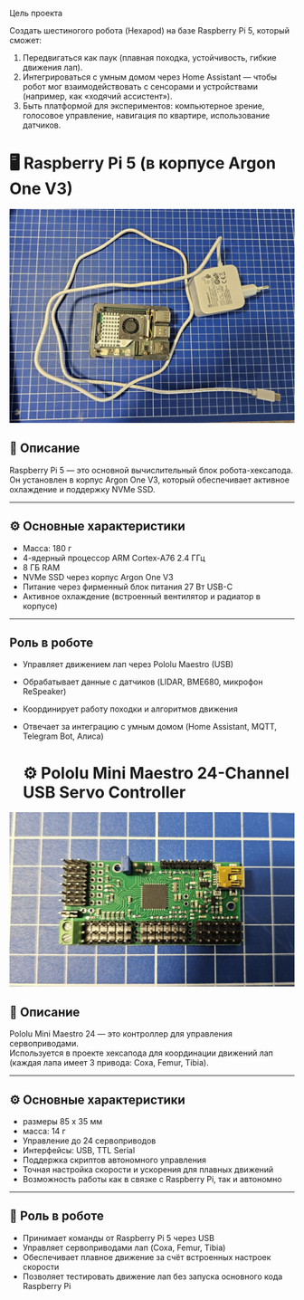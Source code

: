 Цель проекта

Создать шестиногого робота (Hexapod) на базе Raspberry Pi 5, который сможет:
1. Передвигаться как паук (плавная походка, устойчивость, гибкие движения лап).
2. Интегрироваться с умным домом через Home Assistant — чтобы робот мог взаимодействовать с сенсорами и устройствами (например, как «ходячий ассистент»).
3. Быть платформой для экспериментов: компьютерное зрение, голосовое управление, навигация по квартире, использование датчиков.

# 🖥 Raspberry Pi 5 (в корпусе Argon One V3)

![Raspberry Pi 5](/doc/img/Raspberry_pi5.jpg)

## 📖 Описание
Raspberry Pi 5 — это основной вычислительный блок робота-хексапода.  
Он установлен в корпус Argon One V3, который обеспечивает активное охлаждение и поддержку NVMe SSD.

---

## ⚙️ Основные характеристики
- Масса: 180 г
- 4-ядерный процессор ARM Cortex-A76 2.4 ГГц
- 8 ГБ RAM
- NVMe SSD через корпус Argon One V3
- Питание через фирменный блок питания 27 Вт USB-C
- Активное охлаждение (встроенный вентилятор и радиатор в корпусе)

<hr style="margin:10px 0;">

## Роль в роботе
- Управляет движением лап через Pololu Maestro (USB)
- Обрабатывает данные с датчиков (LIDAR, BME680, микрофон ReSpeaker)
- Координирует работу походки и алгоритмов движения
- Отвечает за интеграцию с умным домом (Home Assistant, MQTT, Telegram Bot, Алиса)

  # ⚙️ Pololu Mini Maestro 24-Channel USB Servo Controller

![Pololu Maestro 24](doc/img/maestro.jpg)

## 📖 Описание
Pololu Mini Maestro 24 — это контроллер для управления сервоприводами.  
Используется в проекте хексапода для координации движений лап (каждая лапа имеет 3 привода: Coxa, Femur, Tibia).

---

## ⚙️ Основные характеристики
- размеры 85 х 35 мм
- масса: 14 г
- Управление до 24 сервоприводов  
- Интерфейсы: USB, TTL Serial  
- Поддержка скриптов автономного управления  
- Точная настройка скорости и ускорения для плавных движений  
- Возможность работы как в связке с Raspberry Pi, так и автономно  

---

## 🤖 Роль в роботе
- Принимает команды от Raspberry Pi 5 через USB  
- Управляет сервоприводами лап (Coxa, Femur, Tibia)  
- Обеспечивает плавное движение за счёт встроенных настроек скорости  
- Позволяет тестировать движение лап без запуска основного кода Raspberry Pi  
